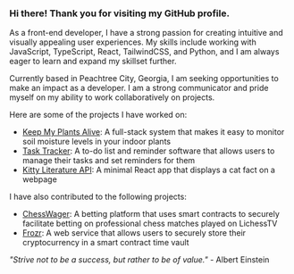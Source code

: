 ### Hi there! Thank you for visiting my GitHub profile.

As a front-end developer, I have a strong passion for creating intuitive and visually appealing user experiences. My skills include working with JavaScript, TypeScript, React, TailwindCSS, and Python, and I am always eager to learn and expand my skillset further.

Currently based in Peachtree City, Georgia, I am seeking opportunities to make an impact as a developer. I am a strong communicator and pride myself on my ability to work collaboratively on projects.

Here are some of the projects I have worked on: 
- [Keep My Plants Alive](https://github.com/spaceC00kie/keep-my-plants-alive): A full-stack system that makes it easy to monitor soil moisture levels in your indoor plants
- [Task Tracker](https://github.com/spaceC00kie/task-tracker): A to-do list and reminder software that allows users to manage their tasks and set reminders for them
- [Kitty Literature API](https://github.com/spaceC00kie/kitty-literature-api): A minimal React app that displays a cat fact on a webpage

I have also contributed to the following projects:
- [ChessWager](https://github.com/geektechniquestudios/ChessWager): A betting platform that uses smart contracts to securely facilitate betting on professional chess matches played on LichessTV
- [Frozr](https://github.com/geektechniquestudios/Frozr): A web service that allows users to securely store their cryptocurrency in a smart contract time vault

*"Strive not to be a success, but rather to be of value."* - Albert Einstein

